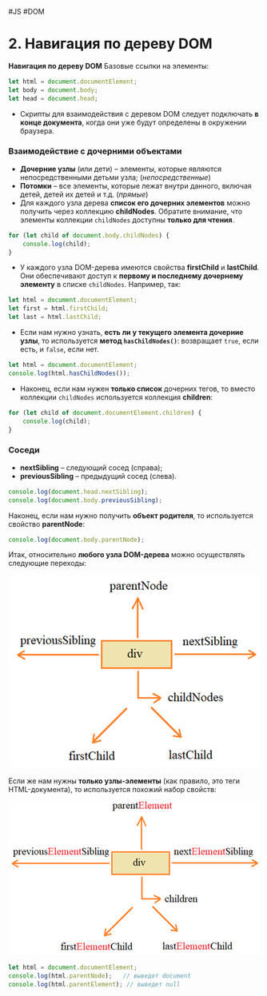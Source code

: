 #JS #DOM

# 2. Навигация по дереву DOM

**Навигация по дереву DOM**
Базовые ссылки на элементы:

```javascript
let html = document.documentElement;
let body = document.body;
let head = document.head;
```

- Скрипты для взаимодействия с деревом DOM следует подключать **в конце документа**, когда они уже будут определены в окружении браузера.

### Взаимодействие с дочерними объектами

- **Дочерние узлы** (или дети) – элементы, которые являются непосредственными детьми узла; (_непосредственные_)
- **Потомки** – все элементы, которые лежат внутри данного, включая детей, детей их детей и т.д. (_прямые_)
- Для каждого узла дерева **список его дочерних элементов** можно получить через коллекцию **childNodes**. Обратите внимание, что элементы коллекции `childNodes` доступны **только для чтения**. 

```javascript
for (let child of document.body.childNodes) {
    console.log(child);
}
```

- У каждого узла DOM-дерева имеются свойства **firstChild** и **lastChild**. Они обеспечивают доступ к **первому и последнему дочернему элементу** в списке `childNodes`. Например, так:

```javascript
let html = document.documentElement;
let first = html.firstChild;
let last = html.lastChild;
```

- Если нам нужно узнать, **есть ли у текущего элемента дочерние узлы**, то используется **метод `hasChildNodes()`**: возвращает `true`, если есть, и `false`, если нет.

```javascript
let html = document.documentElement;
console.log(html.hasChildNodes());
```

- Наконец, если нам нужен **только список** дочерних тегов, то вместо коллекции `childNodes` используется коллекция **children**:

```javascript
for (let child of document.documentElement.children) {
    console.log(child);
}
```

### Соседи

- **nextSibling** – следующий сосед (справа);
- **previousSibling** – предыдущий сосед (слева).

```javascript
console.log(document.head.nextSibling);
console.log(document.body.previousSibling);
```

Наконец, если нам нужно получить **объект родителя**, то используется свойство **parentNode**:

```javascript
console.log(document.body.parentNode);
```

Итак, относительно **любого узла DOM-дерева** можно осуществлять следующие переходы:

![DOM Navigation](heap/_files/js/Pasted%20image%2020241002011717.png)

Если же нам нужны **только узлы-элементы** (как правило, это теги HTML-документа), то используется похожий набор свойств:

![Element Nodes](heap/_files/js/Pasted%20image%2020241002011726.png)

```javascript
let html = document.documentElement;
console.log(html.parentNode);   // выведет document
console.log(html.parentElement); // выведет null
```
